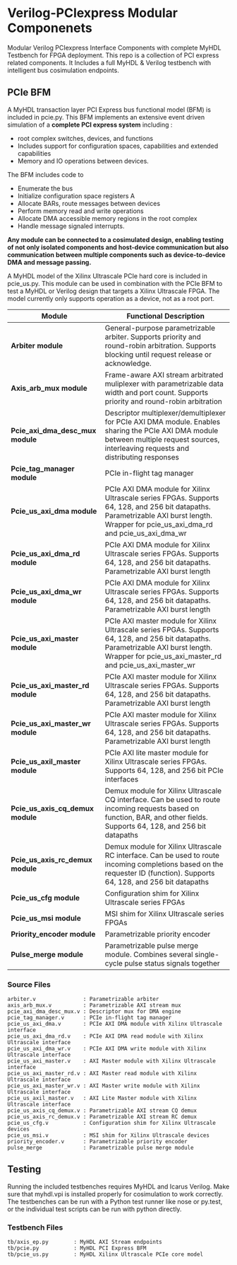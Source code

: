 # Verilog-PCIexpress Modular Componenets
Modular Verilog PCIexpress Interface Components with complete MyHDL Testbench for FPGA deployment. This repo is a collection of PCI express related components. It Includes a full MyHDL & Verilog testbench with intelligent bus cosimulation endpoints.

## PCIe BFM
A MyHDL transaction layer PCI Express bus functional model (BFM) is included in pcie.py. This BFM implements an extensive event driven simulation of a **complete PCI express system** including :  
* root complex switches, devices, and functions
* Includes support for configuration spaces, capabilities and extended capabilities
* Memory and IO operations between devices.  

The BFM includes code to 
* Enumerate the bus
* Initialize configuration space registers A
* Allocate BARs, route messages between devices
* Perform memory read and write operations
* Allocate DMA accessible memory regions in the root complex
* Handle message signaled interrupts. 

**Any module can be connected to a cosimulated design, enabling testing of not only isolated components and host-device communication but also communication between multiple components such as device-to-device DMA and message passing.**

A MyHDL model of the Xilinx Ultrascale PCIe hard core is included in pcie_us.py. This module can be used in combination with the PCIe BFM to test a MyHDL or Verilog design that targets a Xilinx Ultrascale FPGA. The model currently only supports operation as a device, not as a root port.

| Module | Functional Description |
| --------- | ------------------------ |
| **Arbiter module** | General-purpose parametrizable arbiter. Supports priority and round-robin arbitration. Supports blocking until request release or acknowledge. |
| **Axis_arb_mux module** | Frame-aware AXI stream arbitrated muliplexer with parametrizable data width and port count. Supports priority and round-robin arbitration |
| **Pcie_axi_dma_desc_mux module** | Descriptor multiplexer/demultiplexer for PCIe AXI DMA module. Enables sharing the PCIe AXI DMA module between multiple request sources, interleaving requests and distributing responses |
| **Pcie_tag_manager module** | PCIe in-flight tag manager |
| **Pcie_us_axi_dma module** | PCIe AXI DMA module for Xilinx Ultrascale series FPGAs. Supports 64, 128, and 256 bit datapaths. Parametrizable AXI burst length. Wrapper for pcie_us_axi_dma_rd and pcie_us_axi_dma_wr |
| **Pcie_us_axi_dma_rd module** | PCIe AXI DMA module for Xilinx Ultrascale series FPGAs. Supports 64, 128, and 256 bit datapaths. Parametrizable AXI burst length |
| **Pcie_us_axi_dma_wr module** | PCIe AXI DMA module for Xilinx Ultrascale series FPGAs. Supports 64, 128, and 256 bit datapaths. Parametrizable AXI burst length |
| **Pcie_us_axi_master module** | PCIe AXI master module for Xilinx Ultrascale series FPGAs. Supports 64, 128, and 256 bit datapaths. Parametrizable AXI burst length. Wrapper for pcie_us_axi_master_rd and pcie_us_axi_master_wr |
| **Pcie_us_axi_master_rd module** | PCIe AXI master module for Xilinx Ultrascale series FPGAs. Supports 64, 128, and 256 bit datapaths. Parametrizable AXI burst length |
| **Pcie_us_axi_master_wr module** | PCIe AXI master module for Xilinx Ultrascale series FPGAs. Supports 64, 128, and 256 bit datapaths. Parametrizable AXI burst length |
| **Pcie_us_axil_master module** | PCIe AXI lite master module for Xilinx Ultrascale series FPGAs. Supports 64, 128, and 256 bit PCIe interfaces |
| **Pcie_us_axis_cq_demux module** | Demux module for Xilinx Ultrascale CQ interface. Can be used to route incoming requests based on function, BAR, and other fields. Supports 64, 128, and 256 bit datapaths | 
| **Pcie_us_axis_rc_demux module** | Demux module for Xilinx Ultrascale RC interface. Can be used to route incoming completions based on the requester ID (function). Supports 64, 128, and 256 bit datapaths |
| **Pcie_us_cfg module** | Configuration shim for Xilinx Ultrascale series FPGAs |
| **Pcie_us_msi module** | MSI shim for Xilinx Ultrascale series FPGAs |
| **Priority_encoder module** | Parametrizable priority encoder |
| **Pulse_merge module** | Parametrizable pulse merge module. Combines several single-cycle pulse status signals together |

### Source Files

    arbiter.v               : Parametrizable arbiter
    axis_arb_mux.v          : Parametrizable AXI stream mux
    pcie_axi_dma_desc_mux.v : Descriptor mux for DMA engine
    pcie_tag_manager.v      : PCIe in-flight tag manager
    pcie_us_axi_dma.v       : PCIe AXI DMA module with Xilinx Ultrascale interface
    pcie_us_axi_dma_rd.v    : PCIe AXI DMA read module with Xilinx Ultrascale interface
    pcie_us_axi_dma_wr.v    : PCIe AXI DMA write module with Xilinx Ultrascale interface
    pcie_us_axi_master.v    : AXI Master module with Xilinx Ultrascale interface
    pcie_us_axi_master_rd.v : AXI Master read module with Xilinx Ultrascale interface
    pcie_us_axi_master_wr.v : AXI Master write module with Xilinx Ultrascale interface
    pcie_us_axil_master.v   : AXI Lite Master module with Xilinx Ultrascale interface
    pcie_us_axis_cq_demux.v : Parametrizable AXI stream CQ demux
    pcie_us_axis_rc_demux.v : Parametrizable AXI stream RC demux
    pcie_us_cfg.v           : Configuration shim for Xilinx Ultrascale devices
    pcie_us_msi.v           : MSI shim for Xilinx Ultrascale devices
    priority_encoder.v      : Parametrizable priority encoder
    pulse_merge             : Parametrizable pulse merge module

## Testing

Running the included testbenches requires MyHDL and Icarus Verilog.  Make sure
that myhdl.vpi is installed properly for cosimulation to work correctly.  The
testbenches can be run with a Python test runner like nose or py.test, or the
individual test scripts can be run with python directly.

### Testbench Files

    tb/axis_ep.py        : MyHDL AXI Stream endpoints
    tb/pcie.py           : MyHDL PCI Express BFM
    tb/pcie_us.py        : MyHDL Xilinx Ultrascale PCIe core model


